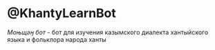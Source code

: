 # @KhantyLearnBot
*Моњщәӈ бот* - бот для изучения казымского диалекта хантыйского языка и фольклора народа ханты

